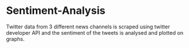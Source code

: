 # Sentiment-Analysis

Twitter data from 3 different news channels is scraped using twitter developer API and the sentiment of the tweets is analysed and plotted on graphs.
